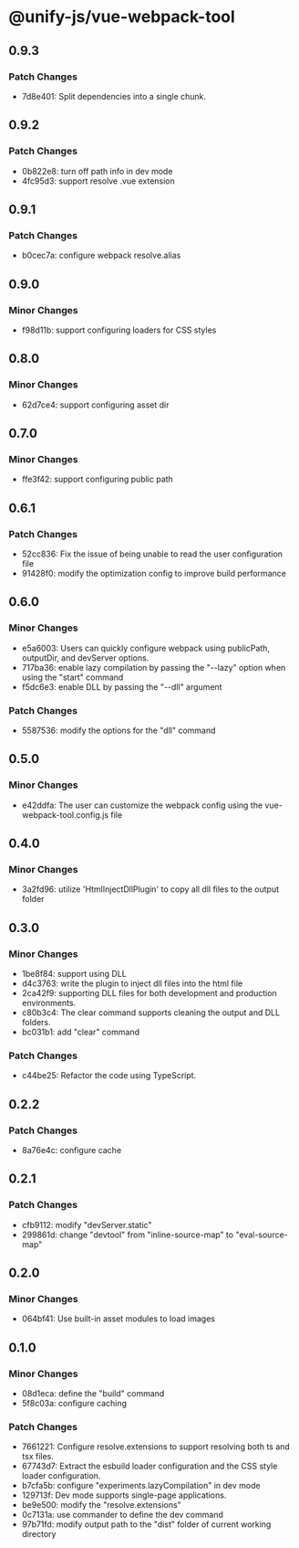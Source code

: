 # @unify-js/vue-webpack-tool

## 0.9.3

### Patch Changes

- 7d8e401: Split dependencies into a single chunk.

## 0.9.2

### Patch Changes

- 0b822e8: turn off path info in dev mode
- 4fc95d3: support resolve .vue extension

## 0.9.1

### Patch Changes

- b0cec7a: configure webpack resolve.alias

## 0.9.0

### Minor Changes

- f98d11b: support configuring loaders for CSS styles

## 0.8.0

### Minor Changes

- 62d7ce4: support configuring asset dir

## 0.7.0

### Minor Changes

- ffe3f42: support configuring public path

## 0.6.1

### Patch Changes

- 52cc836: Fix the issue of being unable to read the user configuration file
- 91428f0: modify the optimization config to improve build performance

## 0.6.0

### Minor Changes

- e5a6003: Users can quickly configure webpack using publicPath, outputDir, and devServer options.
- 717ba36: enable lazy compilation by passing the "--lazy" option when using the "start" command
- f5dc6e3: enable DLL by passing the "--dll" argument

### Patch Changes

- 5587536: modify the options for the "dll" command

## 0.5.0

### Minor Changes

- e42ddfa: The user can customize the webpack config using the vue-webpack-tool.config.js file

## 0.4.0

### Minor Changes

- 3a2fd96: utilize 'HtmlInjectDllPlugin' to copy all dll files to the output folder

## 0.3.0

### Minor Changes

- 1be8f84: support using DLL
- d4c3763: write the plugin to inject dll files into the html file
- 2ca42f9: supporting DLL files for both development and production environments.
- c80b3c4: The clear command supports cleaning the output and DLL folders.
- bc031b1: add "clear" command

### Patch Changes

- c44be25: Refactor the code using TypeScript.

## 0.2.2

### Patch Changes

- 8a76e4c: configure cache

## 0.2.1

### Patch Changes

- cfb9112: modify "devServer.static"
- 299861d: change "devtool" from "inline-source-map" to "eval-source-map"

## 0.2.0

### Minor Changes

- 064bf41: Use built-in asset modules to load images

## 0.1.0

### Minor Changes

- 08d1eca: define the "build" command
- 5f8c03a: configure caching

### Patch Changes

- 7661221: Configure resolve.extensions to support resolving both ts and tsx files.
- 67743d7: Extract the esbuild loader configuration and the CSS style loader configuration.
- b7cfa5b: configure "experiments.lazyCompilation" in dev mode
- 129713f: Dev mode supports single-page applications.
- be9e500: modify the "resolve.extensions"
- 0c7131a: use commander to define the dev command
- 97b71fd: modify output path to the "dist" folder of current working directory
